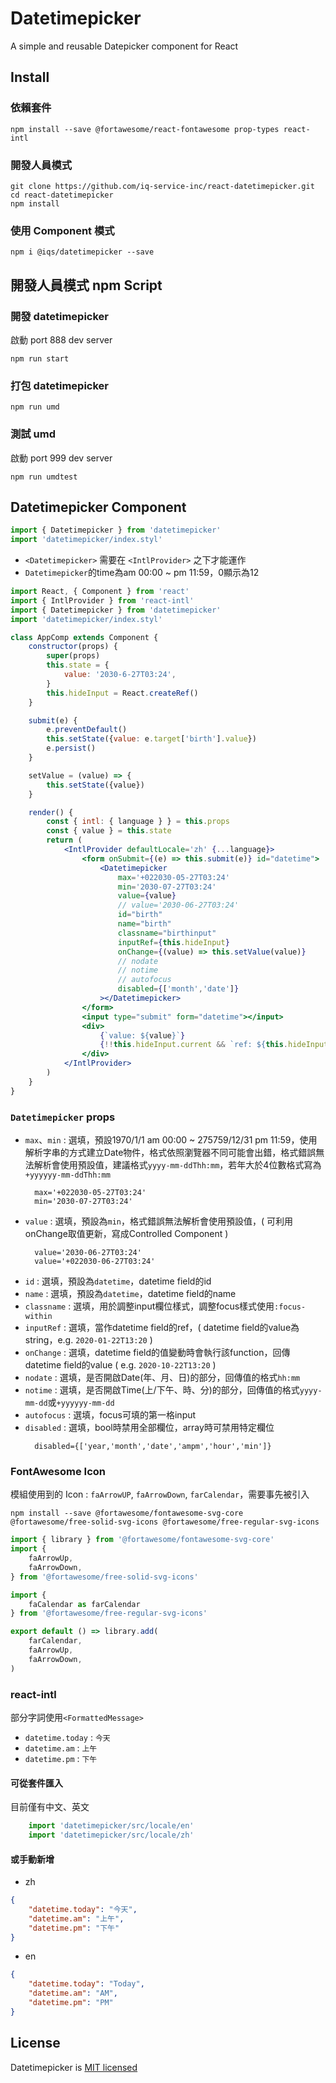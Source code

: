 # Datetimepicker

A simple and reusable Datepicker component for React 




## Install

### 依賴套件

```
npm install --save @fortawesome/react-fontawesome prop-types react-intl
```

### 開發人員模式
```
git clone https://github.com/iq-service-inc/react-datetimepicker.git
cd react-datetimepicker
npm install
```

### 使用 Component 模式
```
npm i @iqs/datetimepicker --save
```

## 開發人員模式 npm Script

### 開發 datetimepicker

啟動 port 888 dev server

```
npm run start
```


### 打包 datetimepicker
```
npm run umd
```

### 測試 umd
啟動 port 999 dev server
```
npm run umdtest
```

## Datetimepicker Component

```jsx
import { Datetimepicker } from 'datetimepicker'
import 'datetimepicker/index.styl'
```

* `<Datetimepicker>` 需要在 `<IntlProvider>` 之下才能運作
* `Datetimepicker`的time為am 00:00 ~ pm 11:59，0顯示為12

```jsx
import React, { Component } from 'react'
import { IntlProvider } from 'react-intl'
import { Datetimepicker } from 'datetimepicker'
import 'datetimepicker/index.styl'

class AppComp extends Component {
    constructor(props) {
        super(props)
        this.state = {
            value: '2030-6-27T03:24',
        }
        this.hideInput = React.createRef()
    }

    submit(e) {
        e.preventDefault()
        this.setState({value: e.target['birth'].value})
        e.persist()
    }

    setValue = (value) => {
        this.setState({value})
    }

    render() {
        const { intl: { language } } = this.props
        const { value } = this.state
        return (
            <IntlProvider defaultLocale='zh' {...language}>
                <form onSubmit={(e) => this.submit(e)} id="datetime">
                    <Datetimepicker
                        max='+022030-05-27T03:24'
                        min='2030-07-27T03:24'
                        value={value}
                        // value='2030-06-27T03:24'
                        id="birth"
                        name="birth"
                        classname="birthinput"
                        inputRef={this.hideInput}
                        onChange={(value) => this.setValue(value)}
                        // nodate
                        // notime
                        // autofocus
                        disabled={['month','date']}
                    ></Datetimepicker>
                </form>
                <input type="submit" form="datetime"></input>
                <div>
                    {`value: ${value}`}
                    {!!this.hideInput.current && `ref: ${this.hideInput.current.value}`}
                </div>
            </IntlProvider>
        )
    }
}
```

### `Datetimepicker` props

* `max`、`min` : 選填，預設1970/1/1 am 00:00 ~ 275759/12/31 pm 11:59，使用解析字串的方式建立Date物件，格式依照瀏覽器不同可能會出錯，格式錯誤無法解析會使用預設值，建議格式`yyyy-mm-ddThh:mm`，若年大於4位數格式寫為`+yyyyyy-mm-ddThh:mm`
  ```
    max='+022030-05-27T03:24'
    min='2030-07-27T03:24'
  ```
* `value` : 選填，預設為`min`，格式錯誤無法解析會使用預設值，( 可利用onChange取值更新，寫成Controlled Component )
  ```
    value='2030-06-27T03:24'
    value='+022030-06-27T03:24'
  ```
* `id` : 選填，預設為`datetime`，datetime field的id
* `name` : 選填，預設為`datetime`，datetime field的name
* `classname` : 選填，用於調整input欄位樣式，調整focus樣式使用`:focus-within`
* `inputRef` : 選填，當作datetime field的ref，( datetime field的value為string，e.g. `2020-01-22T13:20` )
* `onChange` : 選填，datetime field的值變動時會執行該function，回傳datetime field的value ( e.g. `2020-10-22T13:20` )
* `nodate` : 選填，是否開啟Date(年、月、日)的部分，回傳值的格式`hh:mm`
* `notime` : 選填，是否開啟Time(上/下午、時、分)的部分，回傳值的格式`yyyy-mm-dd`或`+yyyyyy-mm-dd`
* `autofocus` : 選填，focus可填的第一格input
* `disabled` : 選填，bool時禁用全部欄位，array時可禁用特定欄位
  ```
    disabled={['year,'month','date','ampm','hour','min']}
  ```

### FontAwesome Icon
模組使用到的 Icon : `faArrowUP`, `faArrowDown`, `farCalendar`，需要事先被引入
```
npm install --save @fortawesome/fontawesome-svg-core @fortawesome/free-solid-svg-icons @fortawesome/free-regular-svg-icons
```
```jsx
import { library } from '@fortawesome/fontawesome-svg-core'
import {
    faArrowUp,
    faArrowDown,
} from '@fortawesome/free-solid-svg-icons'

import {
    faCalendar as farCalendar
} from '@fortawesome/free-regular-svg-icons'

export default () => library.add(
    farCalendar,
    faArrowUp,
    faArrowDown,
)
```

### react-intl
部分字詞使用`<FormattedMessage>`
* `datetime.today` : `今天`
* `datetime.am` : `上午`
* `datetime.pm` : `下午`

#### 可從套件匯入
目前僅有中文、英文
```js
    import 'datetimepicker/src/locale/en'
    import 'datetimepicker/src/locale/zh'
```
#### 或手動新增
* zh

```json
{
    "datetime.today": "今天",
    "datetime.am": "上午",
    "datetime.pm": "下午"
}
```
* en

```json
{
    "datetime.today": "Today",
    "datetime.am": "AM",
    "datetime.pm": "PM"
}
```

## License
Datetimepicker is [MIT licensed](https://github.com/wyttime04/react-datetimepicker/blob/master/LICENSE.md)
